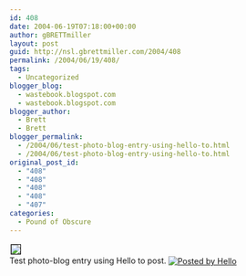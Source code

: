 ```yaml
---
id: 408
date: 2004-06-19T07:18:00+00:00
author: gBRETTmiller
layout: post
guid: http://nsl.gbrettmiller.com/2004/408
permalink: /2004/06/19/408/
tags:
  - Uncategorized
blogger_blog:
  - wastebook.blogspot.com
  - wastebook.blogspot.com
blogger_author:
  - Brett
  - Brett
blogger_permalink:
  - /2004/06/test-photo-blog-entry-using-hello-to.html
  - /2004/06/test-photo-blog-entry-using-hello-to.html
original_post_id:
  - "408"
  - "408"
  - "408"
  - "408"
  - "407"
categories:
  - Pound of Obscure
---
```

[<img border='0' style='border:1px solid #000000;margin:2px;' src='https://i0.wp.com/photos1.blogger.com/img/223/1161/320/Sunset.jpg?w=640' data-recalc-dims="1" />](https://i0.wp.com/photos1.blogger.com/img/223/1161/320/Sunset.jpg)  
Test photo-blog entry using Hello to post.&nbsp;<a href='http://www.hello.com/' target='ext'><img src='https://i2.wp.com/photos1.blogger.com/pbh.gif?w=640' alt='Posted by Hello' border='0' style='border:0;padding:0;background:transparent;' align='absmiddle' data-recalc-dims="1" /></a>